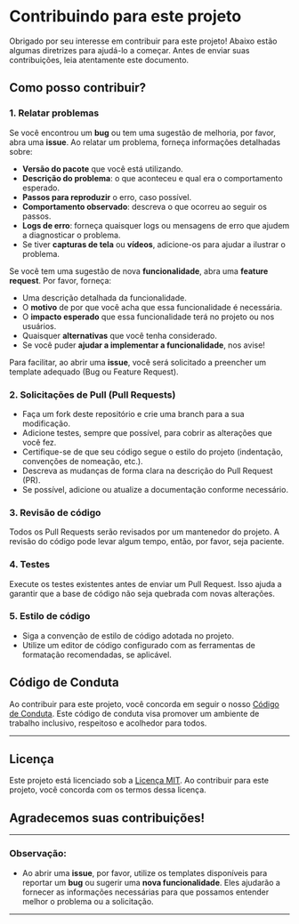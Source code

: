 # Contribuindo para este projeto

Obrigado por seu interesse em contribuir para este projeto! Abaixo estão algumas diretrizes para ajudá-lo a começar. Antes de enviar suas contribuições, leia atentamente este documento.

## Como posso contribuir?

### 1. Relatar problemas
Se você encontrou um **bug** ou tem uma sugestão de melhoria, por favor, abra uma **issue**. Ao relatar um problema, forneça informações detalhadas sobre:

- **Versão do pacote** que você está utilizando.
- **Descrição do problema**: o que aconteceu e qual era o comportamento esperado.
- **Passos para reproduzir** o erro, caso possível.
- **Comportamento observado**: descreva o que ocorreu ao seguir os passos.
- **Logs de erro**: forneça quaisquer logs ou mensagens de erro que ajudem a diagnosticar o problema.
- Se tiver **capturas de tela** ou **vídeos**, adicione-os para ajudar a ilustrar o problema.

Se você tem uma sugestão de nova **funcionalidade**, abra uma **feature request**. Por favor, forneça:

- Uma descrição detalhada da funcionalidade.
- O **motivo** de por que você acha que essa funcionalidade é necessária.
- O **impacto esperado** que essa funcionalidade terá no projeto ou nos usuários.
- Quaisquer **alternativas** que você tenha considerado.
- Se você puder **ajudar a implementar a funcionalidade**, nos avise!

Para facilitar, ao abrir uma **issue**, você será solicitado a preencher um template adequado (Bug ou Feature Request).

### 2. Solicitações de Pull (Pull Requests)
- Faça um fork deste repositório e crie uma branch para a sua modificação.
- Adicione testes, sempre que possível, para cobrir as alterações que você fez.
- Certifique-se de que seu código segue o estilo do projeto (indentação, convenções de nomeação, etc.).
- Descreva as mudanças de forma clara na descrição do Pull Request (PR).
- Se possível, adicione ou atualize a documentação conforme necessário.

### 3. Revisão de código
Todos os Pull Requests serão revisados por um mantenedor do projeto. A revisão do código pode levar algum tempo, então, por favor, seja paciente.

### 4. Testes
Execute os testes existentes antes de enviar um Pull Request. Isso ajuda a garantir que a base de código não seja quebrada com novas alterações.

### 5. Estilo de código
- Siga a convenção de estilo de código adotada no projeto.
- Utilize um editor de código configurado com as ferramentas de formatação recomendadas, se aplicável.

## Código de Conduta
Ao contribuir para este projeto, você concorda em seguir o nosso [Código de Conduta](CODE_OF_CONDUCT.md). Este código de conduta visa promover um ambiente de trabalho inclusivo, respeitoso e acolhedor para todos.

---

## Licença
Este projeto está licenciado sob a [Licença MIT](LICENSE). Ao contribuir para este projeto, você concorda com os termos dessa licença.

## Agradecemos suas contribuições!

---

### Observação:
- Ao abrir uma **issue**, por favor, utilize os templates disponíveis para reportar um **bug** ou sugerir uma **nova funcionalidade**. Eles ajudarão a fornecer as informações necessárias para que possamos entender melhor o problema ou a solicitação.

---
